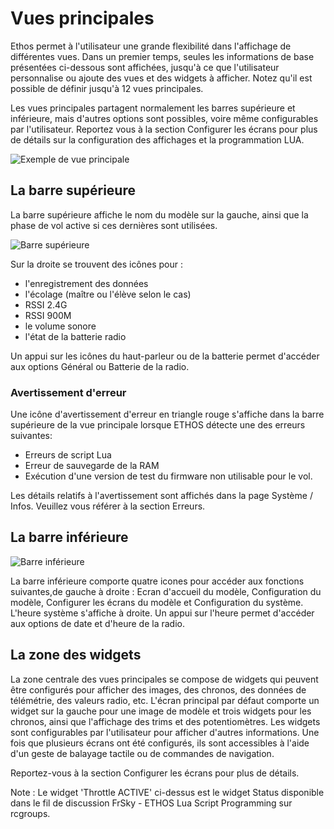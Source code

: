 # Vues principales

Ethos permet à l'utilisateur une grande flexibilité dans l'affichage de différentes vues. Dans un premier temps, seules les informations de base présentées ci-dessous sont affichées, jusqu'à ce que l'utilisateur personnalise ou ajoute des vues et des widgets à afficher. Notez qu'il est possible de définir jusqu'à 12 vues principales.

Les vues principales partagent normalement les barres supérieure et inférieure, mais d'autres options sont possibles, voire même configurables par l'utilisateur. Reportez vous à la section Configurer les écrans pour plus de détails sur la configuration des affichages et la programmation LUA.

![Exemple de vue principale](.gitbook/assets/mainviews1.png)

## La barre supérieure

La barre supérieure affiche le nom du modèle sur la gauche, ainsi que la phase de vol active si ces dernières sont utilisées.

![Barre supérieure](https://github.com/user-attachments/assets/ad0ca0d6-8fd5-4f75-8149-870fcbe58ef6)

Sur la droite se trouvent des icônes pour :

* l'enregistrement des données
* l'écolage (maître ou l'élève selon le cas)
* RSSI 2.4G
* RSSI 900M
* le volume sonore
* l'état de la batterie radio

Un appui sur les icônes du haut-parleur ou de la batterie permet d'accéder aux options Général ou Batterie de la radio.

### Avertissement d'erreur

Une icône d'avertissement d'erreur en triangle rouge s'affiche dans la barre supérieure de la vue principale lorsque ETHOS détecte une des erreurs suivantes:

* Erreurs de script Lua
* Erreur de sauvegarde de la RAM
* Exécution d'une version de test du firmware non utilisable pour le vol.

Les détails relatifs à l'avertissement sont affichés dans la page Système / Infos. Veuillez vous référer à la section Erreurs.

## La barre inférieure

![Barre inférieure](https://github.com/user-attachments/assets/7984970d-4c06-44cd-aeb4-c4bb824e04e5)

La barre inférieure comporte quatre icones pour accéder aux fonctions suivantes,de gauche à droite : Ecran d'accueil du modèle, Configuration du modèle, Configurer les écrans du modèle et Configuration du système. L'heure système s'affiche à droite. Un appui sur l'heure permet d'accéder aux options de date et d'heure de la radio.

## La zone des widgets
La zone centrale des vues principales se compose de widgets qui peuvent être configurés pour afficher des images, des chronos, des données de télémétrie, des valeurs radio, etc. L'écran principal par défaut comporte un widget sur la gauche pour une image de modèle et trois widgets pour les chronos, ainsi que l'affichage des trims et des potentiomètres. Les widgets sont configurables par l'utilisateur pour afficher d'autres informations. Une fois que plusieurs écrans ont été configurés, ils sont accessibles à l'aide d'un geste de balayage tactile ou de commandes de navigation.

Reportez-vous à la section Configurer les écrans pour plus de détails.

Note : Le widget 'Throttle ACTIVE' ci-dessus est le widget Status disponible dans le fil de discussion FrSky - ETHOS Lua Script Programming sur rcgroups.

